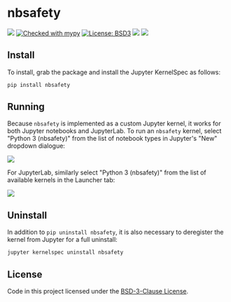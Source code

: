 nbsafety
========

[![](https://github.com/runtime-jupyter-safety/nbsafety/workflows/master/badge.svg)](https://github.com/runtime-jupyter-safety/nbsafety/actions)
[![Checked with mypy](http://www.mypy-lang.org/static/mypy_badge.svg)](http://mypy-lang.org/)
[![License: BSD3](https://img.shields.io/badge/License-BSD3-maroon.svg)](https://opensource.org/licenses/BSD-3-Clause)
![](https://img.shields.io/pypi/v/nbsafety.svg)
![](https://img.shields.io/pypi/pyversions/nbsafety.svg)

Install
-------
To install, grab the package and install the Jupyter KernelSpec as follows:
```bash
pip install nbsafety
```

Running
-------

Because `nbsafety` is implemented as a custom Jupyter kernel, it works for
both Jupyter notebooks and JupyterLab.
To run an `nbsafety` kernel, select "Python 3 (nbsafety)" from the list
of notebook types in Jupyter's "New" dropdown dialogue:

![](https://raw.githubusercontent.com/runtime-jupyter-safety/nbsafety/master/img/nbsafety-notebook.png)

For JupyterLab, similarly select "Python 3 (nbsafety)" from the list
of available kernels in the Launcher tab:

![](https://raw.githubusercontent.com/runtime-jupyter-safety/nbsafety/master/img/nbsafety-lab.png)

Uninstall
---------
In addition to `pip uninstall nbsafety`, it is also necessary
to deregister the kernel from Jupyter for a full uninstall:
```bash
jupyter kernelspec uninstall nbsafety
```

License
-------
Code in this project licensed under the [BSD-3-Clause License](https://opensource.org/licenses/BSD-3-Clause).

